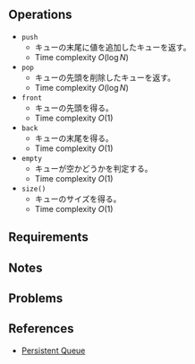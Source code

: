 ## Operations

- `push`
	- キューの末尾に値を追加したキューを返す。
	- Time complexity $O(\log N)$
- `pop`
	- キューの先頭を削除したキューを返す。
	- Time complexity $O(\log N)$
- `front`
	- キューの先頭を得る。
	- Time complexity $O(1)$
- `back`
	- キューの末尾を得る。
	- Time complexity $O(1)$
- `empty`
	- キューが空かどうかを判定する。
	- Time complexity $O(1)$
- `size()`
	- キューのサイズを得る。
	- Time complexity $O(1)$

## Requirements

## Notes

## Problems

## References

- [Persistent Queue](https://judge.yosupo.jp/problem/persistent_queue)
